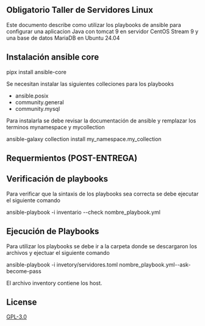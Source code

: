 ## Obligatorio Taller de Servidores Linux

Este documento describe como utilizar los playbooks de ansible para configurar una aplicacion Java con tomcat 9 en servidor CentOS  Stream 9 y una base de datos MariaDB en Ubuntu 24.04

## Instalación ansible core

pipx install ansible-core

Se necesitan instalar las siguientes colleciones para los playbooks

  - ansible.posix
  - community.general
  - community.mysql

Para instalarla se debe revisar la documentación de ansible y remplazar los terminos mynamespace y mycollection

ansible-galaxy collection install my_namespace.my_collection
## Requermientos (POST-ENTREGA)



## Verificación de playbooks

Para verificar que la sintaxis de los playbooks sea correcta se debe ejecutar el siguiente comando

ansible-playbook -i inventario --check nombre_playbook.yml

## Ejecución de Playbooks

Para utilizar los playbooks se debe ir a la carpeta donde se descargaron los archivos y ejectuar el siguiente comando

ansible-playbook -i invetory/servidores.toml nombre_playbook.yml--ask-become-pass

El archivo inventory contiene los host.

## License

[GPL-3.0](https://choosealicense.com/licenses/gpl-3.0/)